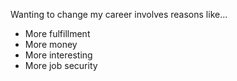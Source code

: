 Wanting to change my career involves reasons like...
* More fulfillment
* More money
* More interesting
* More job security
